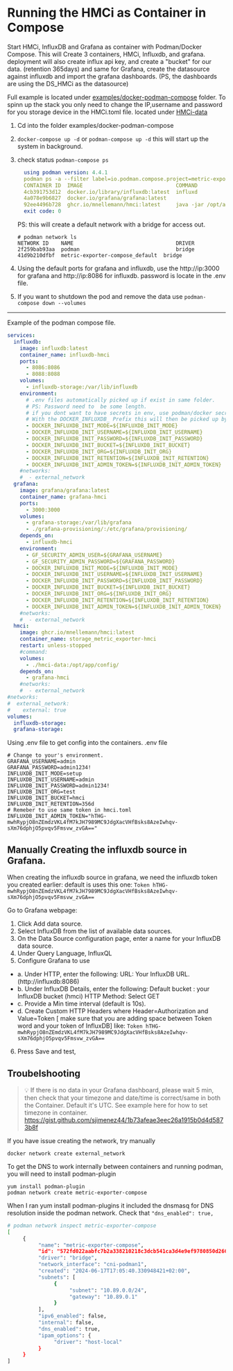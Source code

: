 # Running the HMCi as Container in Compose 

Start HMCi, InfluxDB and Grafana as container with Podman/Docker Compose.
This will Create 3 containers, HMCi, Influxdb, and grafana. deployment will also create influx api key, and create a "bucket" for our data. (retention 365days) and same for Grafana, create the datasource against influxdb and import the grafana dashboards.  (PS, the dashboards are using the DS_HMCi as the datasource)


Full example is located under [examples/docker-podman-compose](examples/docker-podman-compose) folder.
To spinn up the stack you only need to change the IP,username and password for you storage device in the HMCi.toml file. located under [HMCi-data](examples/docker-podman-compose/hmci-data/hmci.toml)

1. Cd into the folder examples/docker-podman-compose
2. `docker-compose up -d` or `podman-compose up -d`  this will start up the system in background.
3. check status `podman-compose ps` 

    ```yaml
      using podman version: 4.4.1
      podman ps -a --filter label=io.podman.compose.project=metric-exporter-compose
      CONTAINER ID  IMAGE                              COMMAND               CREATED         STATUS         PORTS                                           NAMES
      4cb391753d12  docker.io/library/influxdb:latest  influxd               12 minutes ago  Up 12 minutes  0.0.0.0:8086->8086/tcp, 0.0.0.0:8088->8088/tcp  influxdb-hmci
      4a078e9b6827  docker.io/grafana/grafana:latest                         12 minutes ago  Up 12 minutes  0.0.0.0:3000->3000/tcp                          grafana-hmci
      92ee4496b728  ghcr.io/mnellemann/hmci:latest     java -jar /opt/ap...  12 minutes ago  Up 12 minutes                                                  storage_metric_exporter-hmci
      exit code: 0
    ```
    PS: this will create a default network with a bridge for access out. 

    ```shell
    # podman network ls
    NETWORK ID    NAME                                 DRIVER
    2f259bab93aa  podman                               bridge
    41d9b210dfbf  metric-exporter-compose_default  bridge
    ```

4. Using the default ports for grafana and influxdb, use the http://ip:3000 for grafana and http://ip:8086 for influxdb. password is locate in the .env file. 
5. If you want to shutdown the pod and remove the data use `podman-compose down --volumes`

-------

Example of the podman compose file. 
```yaml
services:
  influxdb:
    image: influxdb:latest
    container_name: influxdb-hmci
    ports:
      - 8086:8086
      - 8088:8088
    volumes:
      - influxdb-storage:/var/lib/influxdb
    environment:
      # .env files automatically picked up if exist in same folder.
      # PS: Password need to  be some length.  
      # if you dont want to have secrets in env, use podman/docker secret create
      # With the DOCKER_INFLUXDB_ Prefix this will then be picked up by influxdb container
      - DOCKER_INFLUXDB_INIT_MODE=${INFLUXDB_INIT_MODE}
      - DOCKER_INFLUXDB_INIT_USERNAME=${INFLUXDB_INIT_USERNAME} 
      - DOCKER_INFLUXDB_INIT_PASSWORD=${INFLUXDB_INIT_PASSWORD} 
      - DOCKER_INFLUXDB_INIT_BUCKET=${INFLUXDB_INIT_BUCKET}
      - DOCKER_INFLUXDB_INIT_ORG=${INFLUXDB_INIT_ORG}
      - DOCKER_INFLUXDB_INIT_RETENTION=${INFLUXDB_INIT_RETENTION}
      - DOCKER_INFLUXDB_INIT_ADMIN_TOKEN=${INFLUXDB_INIT_ADMIN_TOKEN}
    #networks:
    #  - external_network
  grafana:
    image: grafana/grafana:latest
    container_name: grafana-hmci
    ports:
      - 3000:3000
    volumes:
      - grafana-storage:/var/lib/grafana
      - ./grafana-provisioning/:/etc/grafana/provisioning/
    depends_on:
      - influxdb-hmci
    environment:
      - GF_SECURITY_ADMIN_USER=${GRAFANA_USERNAME}
      - GF_SECURITY_ADMIN_PASSWORD=${GRAFANA_PASSWORD}
      - DOCKER_INFLUXDB_INIT_MODE=${INFLUXDB_INIT_MODE}
      - DOCKER_INFLUXDB_INIT_USERNAME=${INFLUXDB_INIT_USERNAME} 
      - DOCKER_INFLUXDB_INIT_PASSWORD=${INFLUXDB_INIT_PASSWORD} 
      - DOCKER_INFLUXDB_INIT_BUCKET=${INFLUXDB_INIT_BUCKET}
      - DOCKER_INFLUXDB_INIT_ORG=${INFLUXDB_INIT_ORG}
      - DOCKER_INFLUXDB_INIT_RETENTION=${INFLUXDB_INIT_RETENTION}
      - DOCKER_INFLUXDB_INIT_ADMIN_TOKEN=${INFLUXDB_INIT_ADMIN_TOKEN}
    #networks:
    #  - external_network
  hmci:
    image: ghcr.io/mnellemann/hmci:latest
    container_name: storage_metric_exporter-hmci
    restart: unless-stopped
    #command:
    volumes:
      - ./hmci-data:/opt/app/config/
    depends_on:
      - grafana-hmci
    #networks:
    #  - external_network
#networks:
#  external_network:
#    external: true
volumes:
  influxdb-storage:
  grafana-storage:
```


Using .env file to get config into the containers. 
.env file

```
# Change to your's environment.
GRAFANA_USERNAME=admin
GRAFANA_PASSWORD=admin1234!
INFLUXDB_INIT_MODE=setup
INFLUXDB_INIT_USERNAME=admin
INFLUXDB_INIT_PASSWORD=admin1234!
INFLUXDB_INIT_ORG=test
INFLUXDB_INIT_BUCKET=hmci
INFLUXDB_INIT_RETENTION=356d
# Remeber to use same token in hmci.toml
INFLUXDB_INIT_ADMIN_TOKEN="hTHG-mwhRypjO8nZEmdzVKL4fM7kJH7989MC9JdgXacVHfBsks8AzeIwhqv-sXm76dphjO5pvqv5Fmsvw_zvGA=="
```



## Manually Creating the influxdb source in Grafana. 

When creating the influxdb source in grafana, we need the influxdb token you created earlier: default is uses this one:
`Token hTHG-mwhRypjO8nZEmdzVKL4fM7kJH7989MC9JdgXacVHfBsks8AzeIwhqv-sXm76dphjO5pvqv5Fmsvw_zvGA==`

Go to Grafana webpage: 
1. Click Add data source.
2. Select InfluxDB from the list of available data sources.
3. On the Data Source configuration page, enter a name for your InfluxDB data source.
4. Under Query Language, InfluxQL
5. Configure Grafana to use 
  - a. Under HTTP, enter the following:
  URL: Your InfluxDB URL.(http://influxdb:8086)
  - b. Under InfluxDB Details, enter the following:
  Default bucket : your InfluxDB bucket (hmci)
  HTTP Method: Select GET
  - c. Provide a Min time interval (default is 10s).
  - d. Create Custom HTTP Headers where Header=Authorization and Value=Token <your token> [ make sure that you are adding space between Token word and your token of InfluxDB]
  like: `Token hTHG-mwhRypjO8nZEmdzVKL4fM7kJH7989MC9JdgXacVHfBsks8AzeIwhqv-sXm76dphjO5pvqv5Fmsvw_zvGA==`
6. Press Save and test, 


## Troubelshooting

> :bulb: If there is no data in your Grafana dashboard, please wait 5 min, then check that your timezone and date/time  is correct/same in both the Container. Default it's UTC. 
    See example here for how to set timezone in container. https://gist.github.com/sjimenez44/1b73afeae3eec26a1915b0d4d5873b8f

If you have issue creating the network, try manually
```
docker network create external_network
```

To get the DNS to work internally between containers and running podman, you will need to install podman-plugin


```
yum install podman-plugin
podman network create metric-exporter-compose
```
When I ran yum install podman-plugins it included the dnsmasq for DNS resolution inside the podman network.
Check that   `"dns_enabled": true,`

```bash 
# podman network inspect metric-exporter-compose
[
     {
          "name": "metric-exporter-compose",
          "id": "572fd022aabfc7b2a338210218c3dcb541ca3d4e9ef9780850d26052c0eb4131",
          "driver": "bridge",
          "network_interface": "cni-podman1",
          "created": "2024-06-17T17:05:40.330948421+02:00",
          "subnets": [
               {
                    "subnet": "10.89.0.0/24",
                    "gateway": "10.89.0.1"
               }
          ],
          "ipv6_enabled": false,
          "internal": false,
          "dns_enabled": true,
          "ipam_options": {
               "driver": "host-local"
          }
     }
]
```